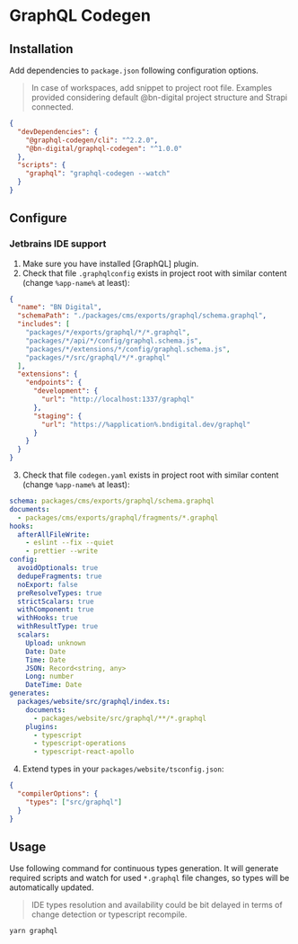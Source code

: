 # GraphQL Codegen

## Installation

Add dependencies to `package.json` following configuration options.

> In case of workspaces, add snippet to project root file. Examples provided considering default @bn-digital project structure and Strapi connected.

```json
{
  "devDependencies": {
    "@graphql-codegen/cli": "^2.2.0",
    "@bn-digital/graphql-codegen": "^1.0.0"
  },
  "scripts": {
    "graphql": "graphql-codegen --watch"
  }
}
```

## Configure

### Jetbrains IDE support

1. Make sure you have installed [GraphQL] plugin.
2. Check that file `.graphqlconfig` exists in project root with similar content (change `%app-name%` at least):

```json
{
  "name": "BN Digital",
  "schemaPath": "./packages/cms/exports/graphql/schema.graphql",
  "includes": [
    "packages/*/exports/graphql/*/*.graphql",
    "packages/*/api/*/config/graphql.schema.js",
    "packages/*/extensions/*/config/graphql.schema.js",
    "packages/*/src/graphql/*/*.graphql"
  ],
  "extensions": {
    "endpoints": {
      "development": {
        "url": "http://localhost:1337/graphql"
      },
      "staging": {
        "url": "https://%application%.bndigital.dev/graphql"
      }
    }
  }
}
```

3. Check that file `codegen.yaml` exists in project root with similar content (change `%app-name%` at least):

```yaml
schema: packages/cms/exports/graphql/schema.graphql
documents:
  - packages/cms/exports/graphql/fragments/*.graphql
hooks:
  afterAllFileWrite:
    - eslint --fix --quiet
    - prettier --write
config:
  avoidOptionals: true
  dedupeFragments: true
  noExport: false
  preResolveTypes: true
  strictScalars: true
  withComponent: true
  withHooks: true
  withResultType: true
  scalars:
    Upload: unknown
    Date: Date
    Time: Date
    JSON: Record<string, any>
    Long: number
    DateTime: Date
generates:
  packages/website/src/graphql/index.ts:
    documents:
      - packages/website/src/graphql/**/*.graphql
    plugins:
      - typescript
      - typescript-operations
      - typescript-react-apollo
```

4. Extend types in your `packages/website/tsconfig.json`:

```json
{
  "compilerOptions": {
    "types": ["src/graphql"]
  }
}
```

## Usage

Use following command for continuous types generation. It will generate required scripts and watch for used `*.graphql` file changes, so types will be automatically updated.

> IDE types resolution and availability could be bit delayed in terms of change detection or typescript recompile.

```shell
yarn graphql
```
